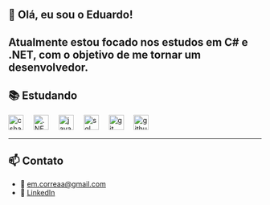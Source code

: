 ## 👋 Olá, eu sou o Eduardo!

Atualmente estou focado nos estudos em **C# e .NET**, com o objetivo de me tornar um desenvolvedor.
----------

## 📚 Estudando

<div align="left">
  <img src="https://skillicons.dev/icons?i=cs" height="30" alt="csharp" />
  <img width="12" />
  <img src="https://cdn.simpleicons.org/dotnet/512BD4" height="30" alt=".NET" />
  <img width="12" />
  <img src="https://skillicons.dev/icons?i=java" height="30" alt="java" />
  <img width="12" />
  <img src="https://skillicons.dev/icons?i=sql" height="30" alt="sql" />
  <img width="12" />
  <img src="https://skillicons.dev/icons?i=git" height="30" alt="git" />
  <img width="12" />
  <img src="https://skillicons.dev/icons?i=github" height="30" alt="github" />
</div>

---

## 📫 Contato

- 📧 em.correaa@gmail.com
- 💼 [LinkedIn](https://www.linkedin.com/in/eduardo-corr%C3%AAa-01a462266/)


 

